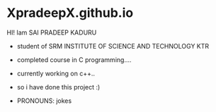 # XpradeepX.github.io
HI! Iam SAI PRADEEP KADURU

- student of SRM INSTITUTE OF SCIENCE AND TECHNOLOGY KTR

- completed course in C programming....

- currently working on c++..

- so i have done this project  :)

- PRONOUNS: jokes
